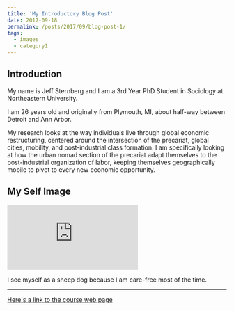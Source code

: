 ```yaml
---
title: 'My Introductory Blog Post'
date: 2017-09-18
permalink: /posts/2017/09/blog-post-1/
tags:
  - images
  - category1
---
```

Introduction
------------

My name is Jeff Sternberg and I am a 3rd Year PhD Student in Sociology at Northeastern University. 

I am 26 years old and originally from Plymouth, MI, about half-way between Detroit and Ann Arbor.

My research looks at the way individuals live through global economic restructuring, centered around the intersection of the precariat, global cities, mobility, and post-industrial class formation. I am specifically looking at how the urban nomad section of the precariat adapt themselves to the post-industrial organization of labor, keeping themselves geographically mobile to pivot to every new economic opportunity.

My Self Image
-------------------
![My-Self-Image-Picture](https://images.nypl.org/index.php?id=1519957&t=w)

I see myself as a sheep dog because I am care-free most of the time.

-------------------
[Here's a link to the course web page](http://benschmidt.org/dighist17)
